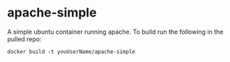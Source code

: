 # apache-simple
A simple ubuntu container running apache. To build run the following in the pulled repo:

    docker build -t youUserName/apache-simple